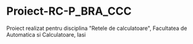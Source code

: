 # Proiect-RC-P_BRA_CCC
Proiect realizat pentru disciplina "Retele de calculatoare", Facultatea de Automatica si Calculatoare, Iasi
